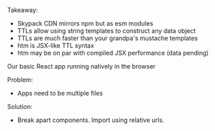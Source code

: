 Takeaway:

- Skypack CDN mirrors npm but as esm modules
- TTLs allow using string templates to construct any data object
- TTLs are much faster than your grandpa's mustache templates
- htm is JSX-like TTL syntax
- htm may be on par with compiled JSX performance (data pending)

Our basic React app running natively in the browser

Problem:

- Apps need to be multiple files

Solution:

- Break apart components. Import using relative urls.
